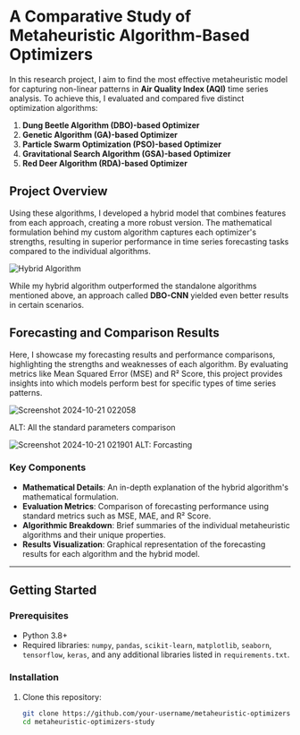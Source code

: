 # A Comparative Study of Metaheuristic Algorithm-Based Optimizers

In this research project, I aim to find the most effective metaheuristic model for capturing non-linear patterns in **Air Quality Index (AQI)** time series analysis. To achieve this, I evaluated and compared five distinct optimization algorithms:

1. **Dung Beetle Algorithm (DBO)-based Optimizer**
2. **Genetic Algorithm (GA)-based Optimizer**
3. **Particle Swarm Optimization (PSO)-based Optimizer**
4. **Gravitational Search Algorithm (GSA)-based Optimizer**
5. **Red Deer Algorithm (RDA)-based Optimizer**

## Project Overview

Using these algorithms, I developed a hybrid model that combines features from each approach, creating a more robust version. The mathematical formulation behind my custom algorithm captures each optimizer's strengths, resulting in superior performance in time series forecasting tasks compared to the individual algorithms.

![Hybrid Algorithm](https://github.com/user-attachments/assets/bc819679-a856-47e0-8875-a0abd8180e36)

While my hybrid algorithm outperformed the standalone algorithms mentioned above, an approach called **DBO-CNN** yielded even better results in certain scenarios.

## Forecasting and Comparison Results

Here, I showcase my forecasting results and performance comparisons, highlighting the strengths and weaknesses of each algorithm. By evaluating metrics like Mean Squared Error (MSE) and R² Score, this project provides insights into which models perform best for specific types of time series patterns.

![Screenshot 2024-10-21 022058](https://github.com/user-attachments/assets/4f25abfe-73af-4e13-b2a4-4183ca9d9b8a)

ALT: All the standard parameters comparison

![Screenshot 2024-10-21 021901](https://github.com/user-attachments/assets/3342b11f-d109-4b13-b523-a0023698f9e5)
ALT: Forcasting 

### Key Components

- **Mathematical Details**: An in-depth explanation of the hybrid algorithm's mathematical formulation.
- **Evaluation Metrics**: Comparison of forecasting performance using standard metrics such as MSE, MAE, and R² Score.
- **Algorithmic Breakdown**: Brief summaries of the individual metaheuristic algorithms and their unique properties.
- **Results Visualization**: Graphical representation of the forecasting results for each algorithm and the hybrid model.

---

## Getting Started

### Prerequisites
- Python 3.8+
- Required libraries: `numpy`, `pandas`, `scikit-learn`, `matplotlib`, `seaborn`, `tensorflow`, `keras`, and any additional libraries listed in `requirements.txt`.

### Installation
1. Clone this repository:
   ```bash
   git clone https://github.com/your-username/metaheuristic-optimizers-study.git
   cd metaheuristic-optimizers-study

